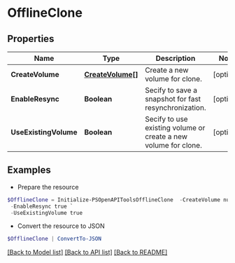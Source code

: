 # OfflineClone
## Properties

Name | Type | Description | Notes
------------ | ------------- | ------------- | -------------
**CreateVolume** | [**CreateVolume[]**](CreateVolume.md) | Create a new volume for clone. | [optional] 
**EnableResync** | **Boolean** | Secify to save a snapshot for fast resynchronization. | [optional] 
**UseExistingVolume** | **Boolean** | Secify to use existing volume or create a new volume for clone. | [optional] 

## Examples

- Prepare the resource
```powershell
$OfflineClone = Initialize-PSOpenAPIToolsOfflineClone  -CreateVolume null `
 -EnableResync true `
 -UseExistingVolume true
```

- Convert the resource to JSON
```powershell
$OfflineClone | ConvertTo-JSON
```

[[Back to Model list]](../README.md#documentation-for-models) [[Back to API list]](../README.md#documentation-for-api-endpoints) [[Back to README]](../README.md)

